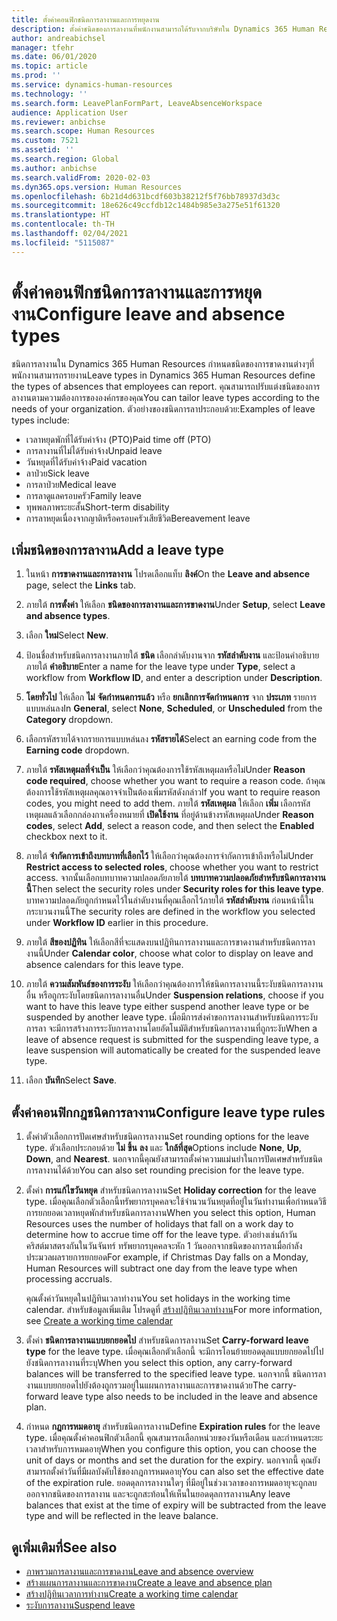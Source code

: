 ```yaml
---
title: ตั้งค่าคอนฟิกชนิดการลางานและการหยุดงาน
description: ตั้งค่าชนิดของการลางานที่พนักงานสามารถได้รับจากบริษัทใน Dynamics 365 Human Resources
author: andreabichsel
manager: tfehr
ms.date: 06/01/2020
ms.topic: article
ms.prod: ''
ms.service: dynamics-human-resources
ms.technology: ''
ms.search.form: LeavePlanFormPart, LeaveAbsenceWorkspace
audience: Application User
ms.reviewer: anbichse
ms.search.scope: Human Resources
ms.custom: 7521
ms.assetid: ''
ms.search.region: Global
ms.author: anbichse
ms.search.validFrom: 2020-02-03
ms.dyn365.ops.version: Human Resources
ms.openlocfilehash: 6b21d4d631bcdf603b38212f5f76bb78937d3d3c
ms.sourcegitcommit: 18e626c49ccfdb12c1484b985e3a275e51f61320
ms.translationtype: HT
ms.contentlocale: th-TH
ms.lasthandoff: 02/04/2021
ms.locfileid: "5115087"
---
```

# <a name="configure-leave-and-absence-types"></a><span data-ttu-id="7959a-103">ตั้งค่าคอนฟิกชนิดการลางานและการหยุดงาน</span><span class="sxs-lookup"><span data-stu-id="7959a-103">Configure leave and absence types</span></span>

<span data-ttu-id="7959a-104">ชนิดการลางานใน Dynamics 365 Human Resources กำหนดชนิดของการขาดงานต่างๆที่พนักงานสามารถรายงาน</span><span class="sxs-lookup"><span data-stu-id="7959a-104">Leave types in Dynamics 365 Human Resources define the types of absences that employees can report.</span></span> <span data-ttu-id="7959a-105">คุณสามารถปรับแต่งชนิดของการลางานตามความต้องการขององค์กรของคุณ</span><span class="sxs-lookup"><span data-stu-id="7959a-105">You can tailor leave types according to the needs of your organization.</span></span> <span data-ttu-id="7959a-106">ตัวอย่างของชนิดการลาประกอบด้วย:</span><span class="sxs-lookup"><span data-stu-id="7959a-106">Examples of leave types include:</span></span>

- <span data-ttu-id="7959a-107">เวลาหยุดพักที่ได้รับค่าจ้าง (PTO)</span><span class="sxs-lookup"><span data-stu-id="7959a-107">Paid time off (PTO)</span></span>
- <span data-ttu-id="7959a-108">การลางานที่ไม่ได้รับค่าจ้าง</span><span class="sxs-lookup"><span data-stu-id="7959a-108">Unpaid leave</span></span>
- <span data-ttu-id="7959a-109">วันหยุดที่ได้รับค่าจ้าง</span><span class="sxs-lookup"><span data-stu-id="7959a-109">Paid vacation</span></span>
- <span data-ttu-id="7959a-110">ลาป่วย</span><span class="sxs-lookup"><span data-stu-id="7959a-110">Sick leave</span></span>
- <span data-ttu-id="7959a-111">การลาป่วย</span><span class="sxs-lookup"><span data-stu-id="7959a-111">Medical leave</span></span>
- <span data-ttu-id="7959a-112">การลาดูแลครอบครัว</span><span class="sxs-lookup"><span data-stu-id="7959a-112">Family leave</span></span>
- <span data-ttu-id="7959a-113">ทุพพลภาพระยะสั้น</span><span class="sxs-lookup"><span data-stu-id="7959a-113">Short-term disability</span></span>
- <span data-ttu-id="7959a-114">การลาหยุดเนื่องจากญาติหรือครอบครัวเสียชีวิต</span><span class="sxs-lookup"><span data-stu-id="7959a-114">Bereavement leave</span></span>

## <a name="add-a-leave-type"></a><span data-ttu-id="7959a-115">เพิ่มชนิดของการลางาน</span><span class="sxs-lookup"><span data-stu-id="7959a-115">Add a leave type</span></span>

1. <span data-ttu-id="7959a-116">ในหน้า **การขาดงานและการลางาน** โปรดเลือกแท็บ **ลิงค์**</span><span class="sxs-lookup"><span data-stu-id="7959a-116">On the **Leave and absence** page, select the **Links** tab.</span></span>

2. <span data-ttu-id="7959a-117">ภายใต้ **การตั้งค่า** ให้เลือก **ชนิดของการลางานและการขาดงาน**</span><span class="sxs-lookup"><span data-stu-id="7959a-117">Under **Setup**, select **Leave and absence types**.</span></span>

3. <span data-ttu-id="7959a-118">เลือก **ใหม่**</span><span class="sxs-lookup"><span data-stu-id="7959a-118">Select **New**.</span></span>

4. <span data-ttu-id="7959a-119">ป้อนชื่อสำหรับชนิดการลางานภายใต้ **ชนิด** เลือกลำดับงานจาก **รหัสลำดับงาน** และป้อนคำอธิบายภายใต้ **คำอธิบาย**</span><span class="sxs-lookup"><span data-stu-id="7959a-119">Enter a name for the leave type under **Type**, select a workflow from **Workflow ID**, and enter a description under **Description**.</span></span>

5. <span data-ttu-id="7959a-120">**โดยทั่วไป** ให้เลือก **ไม่** **จัดกำหนดการแล้ว** หรือ **ยกเลิกการจัดกำหนดการ** จาก **ประเภท** รายการแบบหล่นลง</span><span class="sxs-lookup"><span data-stu-id="7959a-120">In **General**, select **None**, **Scheduled**, or **Unscheduled** from the **Category** dropdown.</span></span>

6. <span data-ttu-id="7959a-121">เลือกรหัสรายได้จากรายการแบบหล่นลง **รหัสรายได้**</span><span class="sxs-lookup"><span data-stu-id="7959a-121">Select an earning code from the **Earning code** dropdown.</span></span>

7. <span data-ttu-id="7959a-122">ภายใต้ **รหัสเหตุผลที่จำเป็น** ให้เลือกว่าคุณต้องการใช้รหัสเหตุผลหรือไม่</span><span class="sxs-lookup"><span data-stu-id="7959a-122">Under **Reason code required**, choose whether you want to require a reason code.</span></span> <span data-ttu-id="7959a-123">ถ้าคุณต้องการใช้รหัสเหตุผลคุณอาจจำเป็นต้องเพิ่มรหัสดังกล่าว</span><span class="sxs-lookup"><span data-stu-id="7959a-123">If you want to require reason codes, you might need to add them.</span></span> <span data-ttu-id="7959a-124">ภายใต้ **รหัสเหตุผล** ให้เลือก **เพิ่ม** เลือกรหัสเหตุผลแล้วเลือกกล่องกาเครื่องหมายที่ **เปิดใช้งาน** ที่อยู่ด้านข้างรหัสเหตุผล</span><span class="sxs-lookup"><span data-stu-id="7959a-124">Under **Reason codes**, select **Add**, select a reason code, and then select the **Enabled** checkbox next to it.</span></span>

8. <span data-ttu-id="7959a-125">ภายใต้ **จำกัดการเข้าถึงบทบาทที่เลือกไว้** ให้เลือกว่าคุณต้องการจำกัดการเข้าถึงหรือไม่</span><span class="sxs-lookup"><span data-stu-id="7959a-125">Under **Restrict access to selected roles**, choose whether you want to restrict access.</span></span> <span data-ttu-id="7959a-126">จากนั้นเลือกบทบาทความปลอดภัยภายใต้ **บทบาทความปลอดภัยสำหรับชนิดการลางานนี้**</span><span class="sxs-lookup"><span data-stu-id="7959a-126">Then select the security roles under **Security roles for this leave type**.</span></span> <span data-ttu-id="7959a-127">บาทความปลอดภัยถูกกำหนดไว้ในลำดับงานที่คุณเลือกไว้ภายใต้ **รหัสลำดับงาน** ก่อนหน้านี้ในกระบวนงานนี้</span><span class="sxs-lookup"><span data-stu-id="7959a-127">The security roles are defined in the workflow you selected under **Workflow ID** earlier in this procedure.</span></span>

9. <span data-ttu-id="7959a-128">ภายใต้ **สีของปฏิทิน** ให้เลือกสีที่จะแสดงบนปฏิทินการลางานและการขาดงานสำหรับชนิดการลางานนี้</span><span class="sxs-lookup"><span data-stu-id="7959a-128">Under **Calendar color**, choose what color to display on leave and absence calendars for this leave type.</span></span> 

10. <span data-ttu-id="7959a-129">ภายใต้ **ความสัมพันธ์ของการระงับ** ให้เลือกว่าคุณต้องการให้ชนิดการลางานนี้ระงับชนิดการลางานอื่น หรือถูกระงับโดยชนิดการลางานอื่น</span><span class="sxs-lookup"><span data-stu-id="7959a-129">Under **Suspension relations**, choose if you want to have this leave type either suspend another leave type or be suspended by another leave type.</span></span> <span data-ttu-id="7959a-130">เมื่อมีการส่งคำขอการลางานสำหรับชนิดการระงับการลา จะมีการสร้างการระงับการลางานโดยอัตโนมัติสำหรับชนิดการลางานที่ถูกระงับ</span><span class="sxs-lookup"><span data-stu-id="7959a-130">When a leave of absence request is submitted for the suspending leave type, a leave suspension will automatically be created for the suspended leave type.</span></span> 

10. <span data-ttu-id="7959a-131">เลือก **บันทึก**</span><span class="sxs-lookup"><span data-stu-id="7959a-131">Select **Save**.</span></span>

## <a name="configure-leave-type-rules"></a><span data-ttu-id="7959a-132">ตั้งค่าคอนฟิกกฎชนิดการลางาน</span><span class="sxs-lookup"><span data-stu-id="7959a-132">Configure leave type rules</span></span>

1. <span data-ttu-id="7959a-133">ตั้งค่าตัวเลือกการปัดเศษสำหรับชนิดการลางาน</span><span class="sxs-lookup"><span data-stu-id="7959a-133">Set rounding options for the leave type.</span></span> <span data-ttu-id="7959a-134">ตัวเลือกประกอบด้วย **ไม่** **ขึ้น** **ลง** และ **ใกล้ที่สุด**</span><span class="sxs-lookup"><span data-stu-id="7959a-134">Options include **None**, **Up**, **Down**, and **Nearest**.</span></span> <span data-ttu-id="7959a-135">นอกจากนี้คุณยังสามารถตั้งค่าความแม่นยำในการปัดเศษสำหรับชนิดการลางานได้ด้วย</span><span class="sxs-lookup"><span data-stu-id="7959a-135">You can also set rounding precision for the leave type.</span></span>

2. <span data-ttu-id="7959a-136">ตั้งค่า **การแก้ไขวันหยุด** สำหรับชนิดการลางาน</span><span class="sxs-lookup"><span data-stu-id="7959a-136">Set **Holiday correction** for the leave type.</span></span> <span data-ttu-id="7959a-137">เมื่อคุณเลือกตัวเลือกนี้ทรัพยากรบุคคลจะใช้จำนวนวันหยุดที่อยู่ในวันทำงานเพื่อกำหนดวิธีการยกยอดเวลาหยุดพักสำหรับชนิดการลางาน</span><span class="sxs-lookup"><span data-stu-id="7959a-137">When you select this option, Human Resources uses the number of holidays that fall on a work day to determine how to accrue time off for the leave type.</span></span> <span data-ttu-id="7959a-138">ตัวอย่างเช่นถ้าวันคริสต์มาสตรงกันในวันจันทร์ ทรัพยากรบุคคลจะหัก 1 วันออกจากชนิดของการลาเมื่อกำลังประมวลผลรายการยกยอด</span><span class="sxs-lookup"><span data-stu-id="7959a-138">For example, if Christmas Day falls on a Monday, Human Resources will subtract one day from the leave type when processing accruals.</span></span>

   <span data-ttu-id="7959a-139">คุณตั้งค่าวันหยุดในปฏิทินเวลาทำงาน</span><span class="sxs-lookup"><span data-stu-id="7959a-139">You set holidays in the working time calendar.</span></span> <span data-ttu-id="7959a-140">สำหรับข้อมูลเพิ่มเติม โปรดดูที่ [สร้างปฏิทินเวลาทำงาน](hr-leave-and-absence-working-time-calendar.md)</span><span class="sxs-lookup"><span data-stu-id="7959a-140">For more information, see [Create a working time calendar](hr-leave-and-absence-working-time-calendar.md)</span></span>
   
 3. <span data-ttu-id="7959a-141">ตั้งค่า **ชนิดการลางานแบบยกยอดไป** สำหรับชนิดการลางาน</span><span class="sxs-lookup"><span data-stu-id="7959a-141">Set **Carry-forward leave type** for the leave type.</span></span> <span data-ttu-id="7959a-142">เมื่อคุณเลือกตัวเลือกนี้ จะมีการโอนย้ายยอดดุลแบบยกยอดไปไปยังชนิดการลางานที่ระบุ</span><span class="sxs-lookup"><span data-stu-id="7959a-142">When you select this option, any carry-forward balances will be transferred to the specified leave type.</span></span> <span data-ttu-id="7959a-143">นอกจากนี้ ชนิดการลางานแบบยกยอดไปยังต้องถูกรวมอยู่ในแผนการลางานและการขาดงานด้วย</span><span class="sxs-lookup"><span data-stu-id="7959a-143">The carry-forward leave type also needs to be included in the leave and absence plan.</span></span> 
 
 4. <span data-ttu-id="7959a-144">กำหนด **กฎการหมดอายุ** สำหรับชนิดการลางาน</span><span class="sxs-lookup"><span data-stu-id="7959a-144">Define **Expiration rules** for the leave type.</span></span> <span data-ttu-id="7959a-145">เมื่อคุณตั้งค่าคอนฟิกตัวเลือกนี้ คุณสามารถเลือกหน่วยของวันหรือเดือน และกำหนดระยะเวลาสำหรับการหมดอายุ</span><span class="sxs-lookup"><span data-stu-id="7959a-145">When you configure this option, you can choose the unit of days or months and set the duration for the expiry.</span></span> <span data-ttu-id="7959a-146">นอกจากนี้ คุณยังสามารถตั้งค่าวันที่มีผลบังคับใช้ของกฎการหมดอายุ</span><span class="sxs-lookup"><span data-stu-id="7959a-146">You can also set the effective date of the expiration rule.</span></span> <span data-ttu-id="7959a-147">ยอดดุลการลางานใดๆ ที่มีอยู่ในช่วงเวลาของการหมดอายุจะถูกลบออกจากชนิดของการลางาน และจะถูกสะท้อนให้เห็นในยอดดุลการลางาน</span><span class="sxs-lookup"><span data-stu-id="7959a-147">Any leave balances that exist at the time of expiry will be subtracted from the leave type and will be reflected in the leave balance.</span></span> 
 
 
## <a name="see-also"></a><span data-ttu-id="7959a-148">ดูเพิ่มเติมที่</span><span class="sxs-lookup"><span data-stu-id="7959a-148">See also</span></span>

- [<span data-ttu-id="7959a-149">ภาพรวมการลางานและการขาดงาน</span><span class="sxs-lookup"><span data-stu-id="7959a-149">Leave and absence overview</span></span>](hr-leave-and-absence-overview.md)
- [<span data-ttu-id="7959a-150">สร้างแผนการลางานและการขาดงาน</span><span class="sxs-lookup"><span data-stu-id="7959a-150">Create a leave and absence plan</span></span>](hr-leave-and-absence-plans.md)
- [<span data-ttu-id="7959a-151">สร้างปฏิทินเวลาการทำงาน</span><span class="sxs-lookup"><span data-stu-id="7959a-151">Create a working time calendar</span></span>](hr-leave-and-absence-working-time-calendar.md)
- [<span data-ttu-id="7959a-152">ระงับการลางาน</span><span class="sxs-lookup"><span data-stu-id="7959a-152">Suspend leave</span></span>](hr-leave-and-absence-suspend-leave.md)

